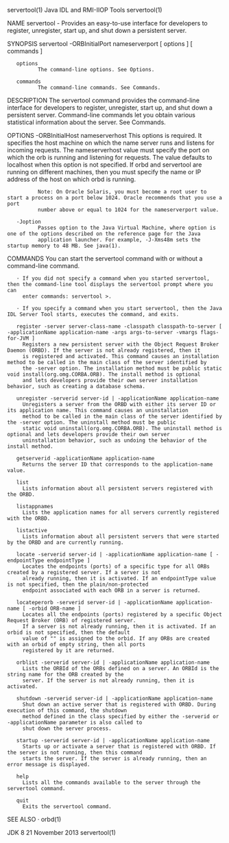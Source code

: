 servertool(1)                                               Java IDL and RMI-IIOP Tools                                              servertool(1)

NAME
       servertool - Provides an easy-to-use interface for developers to register, unregister, start up, and shut down a persistent server.

SYNOPSIS
       servertool -ORBInitialPort nameserverport [ options ] [ commands ]

       options
              The command-line options. See Options.

       commands
              The command-line commands. See Commands.

DESCRIPTION
       The servertool command provides the command-line interface for developers to register, unregister, start up, and shut down a persistent
       server. Command-line commands let you obtain various statistical information about the server. See Commands.

OPTIONS
       -ORBInitialHost nameserverhost
              This options is required. It specifies the host machine on which the name server runs and listens for incoming requests. The
              nameserverhost value must specify the port on which the orb is running and listening for requests. The value defaults to localhost
              when this option is not specified. If orbd and servertool are running on different machines, then you must specify the name or IP
              address of the host on which orbd is running.

              Note: On Oracle Solaris, you must become a root user to start a process on a port below 1024. Oracle recommends that you use a port
              number above or equal to 1024 for the nameserverport value.

       -Joption
              Passes option to the Java Virtual Machine, where option is one of the options described on the reference page for the Java
              application launcher. For example, -J-Xms48m sets the startup memory to 48 MB. See java(1).

COMMANDS
       You can start the servertool command with or without a command-line command.

       · If you did not specify a command when you started servertool, then the command-line tool displays the servertool prompt where you can
         enter commands: servertool >.

       · If you specify a command when you start servertool, then the Java IDL Server Tool starts, executes the command, and exits.

       register -server server-class-name -classpath classpath-to-server [ -applicationName application-name -args args-to-server -vmargs flags-for-JVM ]
         Registers a new persistent server with the Object Request Broker Daemon (ORBD). If the server is not already registered, then it
         is registered and activated. This command causes an installation method to be called in the main class of the server identified by
         the -server option. The installation method must be public static void install(org.omg.CORBA.ORB). The install method is optional
         and lets developers provide their own server installation behavior, such as creating a database schema.

       unregister -serverid server-id | -applicationName application-name
         Unregisters a server from the ORBD with either its server ID or its application name. This command causes an uninstallation
         method to be called in the main class of the server identified by the -server option. The uninstall method must be public
         static void uninstall(org.omg.CORBA.ORB). The uninstall method is optional and lets developers provide their own server
         uninstallation behavior, such as undoing the behavior of the install method.

       getserverid -applicationName application-name
         Returns the server ID that corresponds to the application-name value.

       list
         Lists information about all persistent servers registered with the ORBD.

       listappnames
         Lists the application names for all servers currently registered with the ORBD.

       listactive
         Lists information about all persistent servers that were started by the ORBD and are currently running.

       locate -serverid server-id | -applicationName application-name [ -endpointType endpointType ]
         Locates the endpoints (ports) of a specific type for all ORBs created by a registered server. If a server is not
         already running, then it is activated. If an endpointType value is not specified, then the plain/non-protected
         endpoint associated with each ORB in a server is returned.

       locateperorb -serverid server-id | -applicationName application-name [ -orbid ORB-name ]
         Locates all the endpoints (ports) registered by a specific Object Request Broker (ORB) of registered server.
         If a server is not already running, then it is activated. If an orbid is not specified, then the default
         value of "" is assigned to the orbid. If any ORBs are created with an orbid of empty string, then all ports
         registered by it are returned.

       orblist -serverid server-id | -applicationName application-name
         Lists the ORBId of the ORBs defined on a server. An ORBId is the string name for the ORB created by the
         server. If the server is not already running, then it is activated.

       shutdown -serverid server-id | -applicationName application-name
         Shut down an active server that is registered with ORBD. During execution of this command, the shutdown
         method defined in the class specified by either the -serverid or -applicationName parameter is also called to
         shut down the server process.

       startup -serverid server-id | -applicationName application-name
         Starts up or activate a server that is registered with ORBD. If the server is not running, then this command
         starts the server. If the server is already running, then an error message is displayed.

       help
         Lists all the commands available to the server through the servertool command.

       quit
         Exits the servertool command.

SEE ALSO
       · orbd(1)

JDK 8                                                            21 November 2013                                                    servertool(1)
